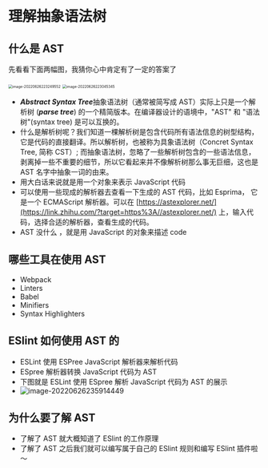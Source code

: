 # 理解抽象语法树

## 什么是 AST

先看看下面两幅图，我猜你心中肯定有了一定的答案了

<img src="https://tva1.sinaimg.cn/large/e6c9d24egy1h3m0ps2df8j20oe06wa9z.jpg" alt="image-20220626223249552" style="zoom: 50%;" />

<img src="https://tva1.sinaimg.cn/large/e6c9d24egy1h3m0no0ikxj211g0qijsf.jpg" alt="image-20220626223045345" style="zoom:50%;" />

- ***Abstract Syntax Tree***抽象语法树（通常被简写成 AST）实际上只是一个解析树 (***parse tree***) 的一个精简版本。在编译器设计的语境中，"AST" 和 "语法树"(syntax tree) 是可以互换的。
- 什么是解析树呢？我们知道一棵解析树是包含代码所有语法信息的树型结构，它是代码的直接翻译。所以解析树，也被称为具象语法树（Concret Syntax Tree, 简称 CST）; 而抽象语法树，忽略了一些解析树包含的一些语法信息，剥离掉一些不重要的细节，所以它看起来并不像解析树那么事无巨细，这也是 AST 名字中抽象一词的由来。
- 用大白话来说就是用一个对象来表示 JavaScript 代码
- 可以使用一些现成的解析器去查看一下生成的 AST 代码，比如 Esprima， 它是一个 ECMAScript 解析器。可以在 [https://astexplorer.net/](https://link.zhihu.com/?target=https%3A//astexplorer.net/) 上，输入代码，选择合适的解析器，查看生成的代码。
- AST 没什么 ，就是用 JavaScript 的对象来描述 code

## 哪些工具在使用 AST

- Webpack
- Linters
- Babel
- Minifiers
- Syntax Highlighters

## ESlint 如何使用 AST 的

- ESLint 使用 ESPree JavaScript 解析器来解析代码
- ESpree 解析器转换 JavaScript 代码为 AST
- 下图就是 ESLint 使用 ESpree 解析 JavaScript 代码为 AST 的展示
- ![image-20220626235914449](https://tva1.sinaimg.cn/large/e6c9d24egy1h3m37qkbw5j21dl0u0jue.jpg)

## 为什么要了解 AST

- 了解了 AST 就大概知道了 ESlint 的工作原理
- 了解了 AST 之后我们就可以编写属于自己的 ESlint 规则和编写 ESlint 插件啦～
